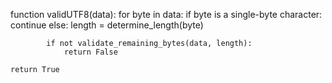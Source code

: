 function validUTF8(data):
    for byte in data:
        if byte is a single-byte character:
            continue
        else:
            length = determine_length(byte)
            
            if not validate_remaining_bytes(data, length):
                return False
    
    return True

